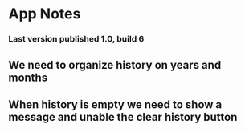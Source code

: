# App Notes

### Last version published 1.0, build 6

## We need to organize history on years and months

## When history is empty we need to show a message and unable the clear history button

